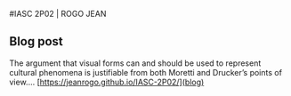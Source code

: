 #IASC 2P02 | ROGO JEAN

## Blog post
The argument that visual forms can and should be used to represent cultural phenomena is justifiable from both Moretti and Drucker’s points of view.... [https://jeanrogo.github.io/IASC-2P02/](blog)
